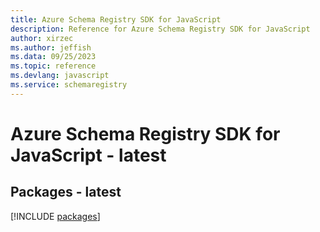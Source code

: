 ```yaml
---
title: Azure Schema Registry SDK for JavaScript
description: Reference for Azure Schema Registry SDK for JavaScript
author: xirzec
ms.author: jeffish
ms.data: 09/25/2023
ms.topic: reference
ms.devlang: javascript
ms.service: schemaregistry
---
```

# Azure Schema Registry SDK for JavaScript - latest
## Packages - latest
[!INCLUDE [packages](schema-registry-index.md)]